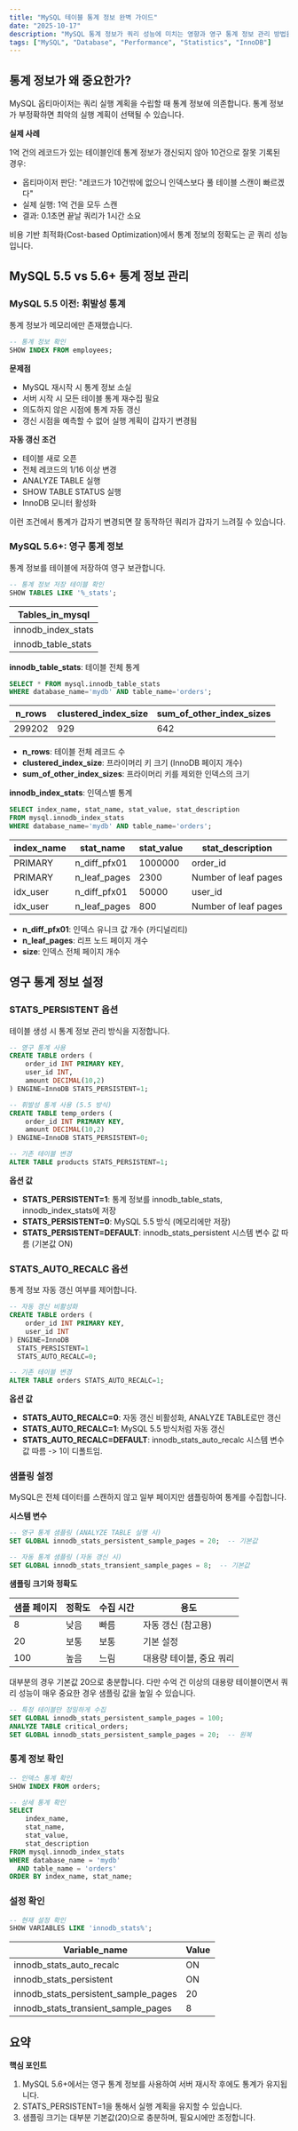 ```yaml
---
title: "MySQL 테이블 통계 정보 완벽 가이드"
date: "2025-10-17"
description: "MySQL 통계 정보가 쿼리 성능에 미치는 영향과 영구 통계 정보 관리 방법을 실무 중심으로 설명합니다."
tags: ["MySQL", "Database", "Performance", "Statistics", "InnoDB"]
---
```


## 통계 정보가 왜 중요한가?

MySQL 옵티마이저는 쿼리 실행 계획을 수립할 때 통계 정보에 의존합니다. 통계 정보가 부정확하면 최악의 실행 계획이 선택될 수 있습니다.

**실제 사례**

1억 건의 레코드가 있는 테이블인데 통계 정보가 갱신되지 않아 10건으로 잘못 기록된 경우:

- 옵티마이저 판단: "레코드가 10건밖에 없으니 인덱스보다 풀 테이블 스캔이 빠르겠다"
- 실제 실행: 1억 건을 모두 스캔
- 결과: 0.1초면 끝날 쿼리가 1시간 소요

비용 기반 최적화(Cost-based Optimization)에서 통계 정보의 정확도는 곧 쿼리 성능입니다.

## MySQL 5.5 vs 5.6+ 통계 정보 관리

### MySQL 5.5 이전: 휘발성 통계

통계 정보가 메모리에만 존재했습니다.

```sql
-- 통계 정보 확인
SHOW INDEX FROM employees;
```

**문제점**

- MySQL 재시작 시 통계 정보 소실
- 서버 시작 시 모든 테이블 통계 재수집 필요
- 의도하지 않은 시점에 통계 자동 갱신
- 갱신 시점을 예측할 수 없어 실행 계획이 갑자기 변경됨

**자동 갱신 조건**

- 테이블 새로 오픈
- 전체 레코드의 1/16 이상 변경
- ANALYZE TABLE 실행
- SHOW TABLE STATUS 실행
- InnoDB 모니터 활성화

이런 조건에서 통계가 갑자기 변경되면 잘 동작하던 쿼리가 갑자기 느려질 수 있습니다.

### MySQL 5.6+: 영구 통계 정보

통계 정보를 테이블에 저장하여 영구 보관합니다.

```sql
-- 통계 정보 저장 테이블 확인
SHOW TABLES LIKE '%_stats';
```

| Tables_in_mysql |
|-----------------|
| innodb_index_stats |
| innodb_table_stats |

**innodb_table_stats**: 테이블 전체 통계

```sql
SELECT * FROM mysql.innodb_table_stats
WHERE database_name='mydb' AND table_name='orders';
```

| n_rows | clustered_index_size | sum_of_other_index_sizes |
|--------|---------------------|--------------------------|
| 299202 | 929 | 642 |

- **n_rows**: 테이블 전체 레코드 수
- **clustered_index_size**: 프라이머리 키 크기 (InnoDB 페이지 개수)
- **sum_of_other_index_sizes**: 프라이머리 키를 제외한 인덱스의 크기

**innodb_index_stats**: 인덱스별 통계

```sql
SELECT index_name, stat_name, stat_value, stat_description
FROM mysql.innodb_index_stats
WHERE database_name='mydb' AND table_name='orders';
```

| index_name | stat_name | stat_value | stat_description |
|------------|-----------|------------|------------------|
| PRIMARY | n_diff_pfx01 | 1000000 | order_id |
| PRIMARY | n_leaf_pages | 2300 | Number of leaf pages |
| idx_user | n_diff_pfx01 | 50000 | user_id |
| idx_user | n_leaf_pages | 800 | Number of leaf pages |

- **n_diff_pfx01**: 인덱스 유니크 값 개수 (카디널리티)
- **n_leaf_pages**: 리프 노드 페이지 개수
- **size**: 인덱스 전체 페이지 개수

## 영구 통계 정보 설정

### STATS_PERSISTENT 옵션

테이블 생성 시 통계 정보 관리 방식을 지정합니다.

```sql
-- 영구 통계 사용
CREATE TABLE orders (
    order_id INT PRIMARY KEY,
    user_id INT,
    amount DECIMAL(10,2)
) ENGINE=InnoDB STATS_PERSISTENT=1;

-- 휘발성 통계 사용 (5.5 방식)
CREATE TABLE temp_orders (
    order_id INT PRIMARY KEY,
    amount DECIMAL(10,2)
) ENGINE=InnoDB STATS_PERSISTENT=0;

-- 기존 테이블 변경
ALTER TABLE products STATS_PERSISTENT=1;
```

**옵션 값**

- **STATS_PERSISTENT=1**: 통계 정보를 innodb_table_stats, innodb_index_stats에 저장
- **STATS_PERSISTENT=0**: MySQL 5.5 방식 (메모리에만 저장)
- **STATS_PERSISTENT=DEFAULT**: innodb_stats_persistent 시스템 변수 값 따름 (기본값 ON)

### STATS_AUTO_RECALC 옵션

통계 정보 자동 갱신 여부를 제어합니다.

```sql
-- 자동 갱신 비활성화
CREATE TABLE orders (
    order_id INT PRIMARY KEY,
    user_id INT
) ENGINE=InnoDB
  STATS_PERSISTENT=1
  STATS_AUTO_RECALC=0;

-- 기존 테이블 변경
ALTER TABLE orders STATS_AUTO_RECALC=1;
```

**옵션 값**

- **STATS_AUTO_RECALC=0**: 자동 갱신 비활성화, ANALYZE TABLE로만 갱신
- **STATS_AUTO_RECALC=1**: MySQL 5.5 방식처럼 자동 갱신
- **STATS_AUTO_RECALC=DEFAULT**: innodb_stats_auto_recalc 시스템 변수 값 따름 -> 1이 디폴트임.

### 샘플링 설정

MySQL은 전체 데이터를 스캔하지 않고 일부 페이지만 샘플링하여 통계를 수집합니다.

**시스템 변수**

```sql
-- 영구 통계 샘플링 (ANALYZE TABLE 실행 시)
SET GLOBAL innodb_stats_persistent_sample_pages = 20;  -- 기본값

-- 자동 통계 샘플링 (자동 갱신 시)
SET GLOBAL innodb_stats_transient_sample_pages = 8;  -- 기본값
```

**샘플링 크기와 정확도**

| 샘플 페이지 | 정확도 | 수집 시간 | 용도 |
|------------|--------|----------|------|
| 8 | 낮음 | 빠름 | 자동 갱신 (참고용) |
| 20 | 보통 | 보통 | 기본 설정 |
| 100 | 높음 | 느림 | 대용량 테이블, 중요 쿼리 |

대부분의 경우 기본값 20으로 충분합니다. 다만 수억 건 이상의 대용량 테이블이면서 쿼리 성능이 매우 중요한 경우 샘플링 값을 높일 수 있습니다.

```sql
-- 특정 테이블만 정밀하게 수집
SET GLOBAL innodb_stats_persistent_sample_pages = 100;
ANALYZE TABLE critical_orders;
SET GLOBAL innodb_stats_persistent_sample_pages = 20;  -- 원복
```

### 통계 정보 확인

```sql
-- 인덱스 통계 확인
SHOW INDEX FROM orders;

-- 상세 통계 확인
SELECT
    index_name,
    stat_name,
    stat_value,
    stat_description
FROM mysql.innodb_index_stats
WHERE database_name = 'mydb'
  AND table_name = 'orders'
ORDER BY index_name, stat_name;
```

### 설정 확인

```sql
-- 현재 설정 확인
SHOW VARIABLES LIKE 'innodb_stats%';
```

| Variable_name | Value |
|--------------|-------|
| innodb_stats_auto_recalc | ON |
| innodb_stats_persistent | ON |
| innodb_stats_persistent_sample_pages | 20 |
| innodb_stats_transient_sample_pages | 8 |

## 요약

**핵심 포인트**

1. MySQL 5.6+에서는 영구 통계 정보를 사용하여 서버 재시작 후에도 통계가 유지됩니다.
2. STATS_PERSISTENT=1을 통해서 실행 계획을 유지할 수 있습니다.
3. 샘플링 크기는 대부분 기본값(20)으로 충분하며, 필요시에만 조정합니다.